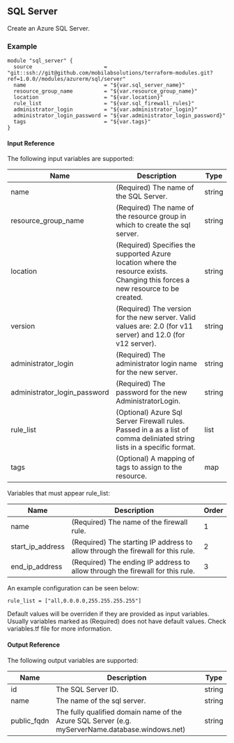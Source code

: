 ## SQL Server
Create an Azure SQL Server.

### Example
```hcl
module "sql_server" {
  source                       = "git::ssh://git@github.com/mobilabsolutions/terraform-modules.git?ref=1.0.0//modules/azurerm/sql/server"
  name                         = "${var.sql_server_name}"
  resource_group_name          = "${var.resource_group_name}"
  location                     = "${var.location}"
  rule_list                    = "${var.sql_firewall_rules}"
  administrator_login          = "${var.administrator_login}"
  administrator_login_password = "${var.administrator_login_password}"
  tags                         = "${var.tags}"
}
```

#### Input Reference
The following input variables are supported:

Name | Description | Type 
----------------- | --------- | -------- 
name |  (Required) The name of the SQL Server. | string 
resource_group_name | (Required) The name of the resource group in which to create the sql server. | string
location | (Required) Specifies the supported Azure location where the resource exists. Changing this forces a new resource to be created. | string
version | (Required) The version for the new server. Valid values are: 2.0 (for v11 server) and 12.0 (for v12 server). | string
administrator_login | (Required) The administrator login name for the new server. | string
administrator_login_password | (Required) The password for the new AdministratorLogin. | string
rule_list | (Optional) Azure Sql Server Firewall rules. Passed in a as a list of comma deliniated string lists in a specific format. | list
tags | (Optional) A mapping of tags to assign to the resource. | map

Variables that must appear rule_list:

Name | Description | Order 
----------------- | --------- | -------- 
name | (Required) The name of the firewall rule. | 1
start_ip_address | (Required) The starting IP address to allow through the firewall for this rule. | 2
end_ip_address | (Required) The ending IP address to allow through the firewall for this rule. | 3 

An example configuration can be seen below:

```hcl
rule_list = ["all,0.0.0.0,255.255.255.255"]
```


Default values will be overriden if they are provided as input variables. Usually variables marked as (Required) does not have default values. Check variables.tf file for more information.


#### Output Reference
The following output variables are supported:

Name | Description | Type
----------------- | --------- | --------
id | The SQL Server ID. | string
name | The name of the sql server. | string
public_fqdn | The fully qualified domain name of the Azure SQL Server (e.g. myServerName.database.windows.net) | string
